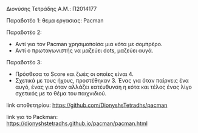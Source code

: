 Διονύσης Τετράδης 
Α.Μ.: Π2014177

Παραδοτέο 1: θεμα εργασιας: Pacman

Παραδοτέο 2: 
- Αντί για τον Pacman χρησιμοποίσα μια κότα με σομπρέρο. 
- Αντί ο πρωταγωνιστής να μαζεύει dots, μαζεύει αυγά.

Παραδοτέο 3:

- Πρόσθεσα το Score και ζωές οι οποίες είναι 4.
- Σχετικά με τους ήχους, προστέθηκαν 3. Ένας για όταν παίρνεις
  ένα αυγό, ένας για όταν αλλάζει κατέυθυνση η κότα και τέλος ένας 
  λίγο σχετικός με το θέμα του παιχνιδιού.


link αποθετηρίου:
https://github.com/DionyshsTetradhs/pacman

link για το Packman:
https://dionyshstetradhs.github.io/pacman/pacman.html
